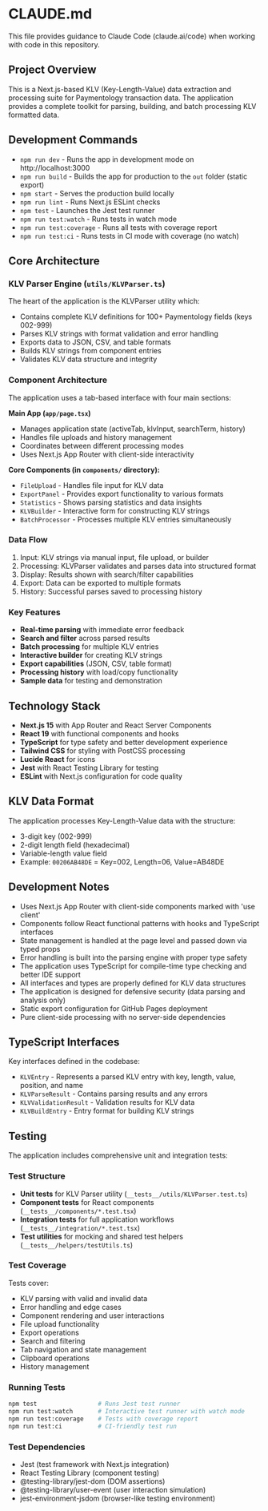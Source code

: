 # CLAUDE.md

This file provides guidance to Claude Code (claude.ai/code) when working with code in this repository.

## Project Overview

This is a Next.js-based KLV (Key-Length-Value) data extraction and processing suite for Paymentology transaction data. The application provides a complete toolkit for parsing, building, and batch processing KLV formatted data.

## Development Commands

- `npm run dev` - Runs the app in development mode on http://localhost:3000
- `npm run build` - Builds the app for production to the `out` folder (static export)
- `npm start` - Serves the production build locally
- `npm run lint` - Runs Next.js ESLint checks
- `npm test` - Launches the Jest test runner
- `npm run test:watch` - Runs tests in watch mode
- `npm run test:coverage` - Runs all tests with coverage report
- `npm run test:ci` - Runs tests in CI mode with coverage (no watch)

## Core Architecture

### KLV Parser Engine (`utils/KLVParser.ts`)
The heart of the application is the KLVParser utility which:
- Contains complete KLV definitions for 100+ Paymentology fields (keys 002-999)
- Parses KLV strings with format validation and error handling
- Exports data to JSON, CSV, and table formats
- Builds KLV strings from component entries
- Validates KLV data structure and integrity

### Component Architecture
The application uses a tab-based interface with four main sections:

**Main App (`app/page.tsx`)**
- Manages application state (activeTab, klvInput, searchTerm, history)
- Handles file uploads and history management
- Coordinates between different processing modes
- Uses Next.js App Router with client-side interactivity

**Core Components (in `components/` directory):**
- `FileUpload` - Handles file input for KLV data
- `ExportPanel` - Provides export functionality to various formats
- `Statistics` - Shows parsing statistics and data insights
- `KLVBuilder` - Interactive form for constructing KLV strings
- `BatchProcessor` - Processes multiple KLV entries simultaneously

### Data Flow
1. Input: KLV strings via manual input, file upload, or builder
2. Processing: KLVParser validates and parses data into structured format
3. Display: Results shown with search/filter capabilities
4. Export: Data can be exported to multiple formats
5. History: Successful parses saved to processing history

### Key Features
- **Real-time parsing** with immediate error feedback
- **Search and filter** across parsed results
- **Batch processing** for multiple KLV entries
- **Interactive builder** for creating KLV strings
- **Export capabilities** (JSON, CSV, table format)
- **Processing history** with load/copy functionality
- **Sample data** for testing and demonstration

## Technology Stack

- **Next.js 15** with App Router and React Server Components
- **React 19** with functional components and hooks
- **TypeScript** for type safety and better development experience
- **Tailwind CSS** for styling with PostCSS processing
- **Lucide React** for icons
- **Jest** with React Testing Library for testing
- **ESLint** with Next.js configuration for code quality

## KLV Data Format

The application processes Key-Length-Value data with the structure:
- 3-digit key (002-999)
- 2-digit length field (hexadecimal)
- Variable-length value field
- Example: `00206AB48DE` = Key=002, Length=06, Value=AB48DE

## Development Notes

- Uses Next.js App Router with client-side components marked with 'use client'
- Components follow React functional patterns with hooks and TypeScript interfaces
- State management is handled at the page level and passed down via typed props
- Error handling is built into the parsing engine with proper type safety
- The application uses TypeScript for compile-time type checking and better IDE support
- All interfaces and types are properly defined for KLV data structures
- The application is designed for defensive security (data parsing and analysis only)
- Static export configuration for GitHub Pages deployment
- Pure client-side processing with no server-side dependencies

## TypeScript Interfaces

Key interfaces defined in the codebase:
- `KLVEntry` - Represents a parsed KLV entry with key, length, value, position, and name
- `KLVParseResult` - Contains parsing results and any errors
- `KLVValidationResult` - Validation results for KLV data
- `KLVBuildEntry` - Entry format for building KLV strings

## Testing

The application includes comprehensive unit and integration tests:

### Test Structure
- **Unit tests** for KLV Parser utility (`__tests__/utils/KLVParser.test.ts`)
- **Component tests** for React components (`__tests__/components/*.test.tsx`)
- **Integration tests** for full application workflows (`__tests__/integration/*.test.tsx`)
- **Test utilities** for mocking and shared test helpers (`__tests__/helpers/testUtils.ts`)

### Test Coverage
Tests cover:
- KLV parsing with valid and invalid data
- Error handling and edge cases
- Component rendering and user interactions
- File upload functionality
- Export operations
- Search and filtering
- Tab navigation and state management
- Clipboard operations
- History management

### Running Tests
```bash
npm test                 # Runs Jest test runner
npm run test:watch       # Interactive test runner with watch mode
npm run test:coverage    # Tests with coverage report
npm run test:ci          # CI-friendly test run
```

### Test Dependencies
- Jest (test framework with Next.js integration)
- React Testing Library (component testing)
- @testing-library/jest-dom (DOM assertions)
- @testing-library/user-event (user interaction simulation)
- jest-environment-jsdom (browser-like testing environment)